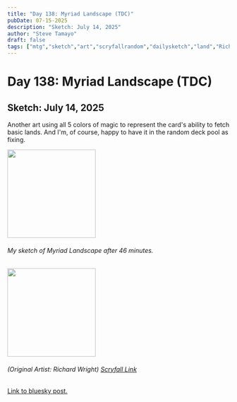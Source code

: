 ```yaml
---
title: "Day 138: Myriad Landscape (TDC)"
pubDate: 07-15-2025
description: "Sketch: July 14, 2025"
author: "Steve Tamayo"
draft: false
tags: ["mtg","sketch","art","scryfallrandom","dailysketch","land","Richard Wright"]
---
```

# Day 138: Myriad Landscape (TDC)
## Sketch: July 14, 2025


Another art using all 5 colors of magic to represent the card's ability to fetch basic lands. And I'm, of course, happy to have it in the random deck pool as fixing.


<img src="https://cdn.bsky.app/img/feed_fullsize/plain/did:plc:vlb3baqyfxfheceuqyubujfl/bafkreicit5e3ywhcxquf66u5xzntiyhcn6xxiktuu37tjijudz223jxwom@jpeg" height="200">


###### My sketch of Myriad Landscape after 46 minutes.
<img src="https://cards.scryfall.io/large/front/d/b/db073781-2610-4b3d-baa9-c1931893fe15.jpg?1743207665" height="200">


###### (Original Artist: Richard Wright) [Scryfall Link](https://scryfall.com/card/tdc/380/myriad-landscape)


[Link to bluesky post.](https://bsky.app/profile/sorocoroto.bsky.social/post/3lu2dbze43227)